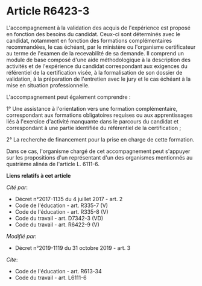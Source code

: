 # Article R6423-3

L'accompagnement à la validation des acquis de l'expérience est proposé en fonction des besoins du candidat. Ceux-ci sont
déterminés avec le candidat, notamment en fonction des formations complémentaires recommandées, le cas échéant, par le
ministère ou l'organisme certificateur au terme de l'examen de la recevabilité de sa demande. Il comprend un module de base
composé d'une aide méthodologique à la description des activités et de l'expérience du candidat correspondant aux exigences
du référentiel de la certification visée, à la formalisation de son dossier de validation, à la préparation de l'entretien
avec le jury et le cas échéant à la mise en situation professionnelle.

L'accompagnement peut également comprendre :

1° Une assistance à l'orientation vers une formation complémentaire, correspondant aux formations obligatoires requises ou
aux apprentissages liés à l'exercice d'activité manquante dans le parcours du candidat et correspondant à une partie
identifiée du référentiel de la certification ;

2° La recherche de financement pour la prise en charge de cette formation.

Dans ce cas, l'organisme chargé de cet accompagnement peut s'appuyer sur les propositions d'un représentant d'un des
organismes mentionnés au quatrième alinéa de l'article L. 6111-6.

**Liens relatifs à cet article**

_Cité par_:

  - Décret n°2017-1135 du 4 juillet 2017 - art. 2
  - Code de l'éducation - art. R335-7 (V)
  - Code de l'éducation - art. R335-8 (V)
  - Code du travail - art. D7342-3 (VD)
  - Code du travail - art. R6422-9 (V)

_Modifié par_:

  - Décret n°2019-1119 du 31 octobre 2019 - art. 3

_Cite_:

  - Code de l'éducation - art. R613-34
  - Code du travail - art. L6111-6

